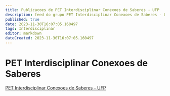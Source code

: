 ```yaml
---
title: Publicacoes de PET Interdisciplinar Conexoes de Saberes - UFP
description: feed do grupo PET Interdisciplinar Conexoes de Saberes - UFP
published: true
date: 2023-11-30T16:07:05.160497
tags: Interdisciplinar
editor: markdown
dateCreated: 2023-11-30T16:07:05.160497
---
```


# PET Interdisciplinar Conexoes de Saberes
[PET Interdisciplinar Conexoes de Saberes - UFP](/grupo/45PETInterdisciplinarConexoesdeSaberesUFP.md)